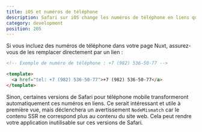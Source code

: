 ```yaml
---
title: iOS et numéros de téléphone
description: Safari sur iOS change les numéros de téléphone en liens qui peuvent causer des problèmes de rendu avec Nuxt.js
category: development
position: 205
---
```


Si vous incluez des numéros de téléphone dans votre page Nuxt, assurez-vous de les remplacer directement par un lien :

```html
<!-- Exemple de numéro de téléphone : +7 (982) 536-50-77 -->

<template>
  <a href="tel: +7 (982) 536-50-77">+7 (982) 536-50-77</a>
</template>
```

Sinon, certaines versions de Safari pour téléphone mobile transformeront automatiquement ces numéros en liens. Ce serait intéressant et utile à première vue, mais déclenchera un avertissement `NodeMismatch` car le contenu SSR ne correspond plus au contenu du site web. Cela peut rendre votre application inutilisable sur ces versions de Safari.
